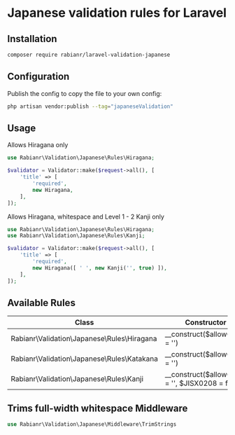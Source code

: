 # Japanese validation rules for Laravel

## Installation

```sh
composer require rabianr/laravel-validation-japanese
```

## Configuration

Publish the config to copy the file to your own config:
```sh
php artisan vendor:publish --tag="japaneseValidation"
```

## Usage

Allows Hiragana only
```php
use Rabianr\Validation\Japanese\Rules\Hiragana;

$validator = Validator::make($request->all(), [
    'title' => [
        'required',
        new Hiragana,
    ],
]);
```

Allows Hiragana, whitespace and Level 1 - 2 Kanji only
```php
use Rabianr\Validation\Japanese\Rules\Hiragana;
use Rabianr\Validation\Japanese\Rules\Kanji;

$validator = Validator::make($request->all(), [
    'title' => [
        'required',
        new Hiragana([ ' ', new Kanji('', true) ]),
    ],
]);
```

## Available Rules

| Class | Constructor |
| ----- | ----------- |
| Rabianr\Validation\Japanese\Rules\Hiragana | __construct($allowChars = '') |
| Rabianr\Validation\Japanese\Rules\Katakana | __construct($allowChars = '') |
| Rabianr\Validation\Japanese\Rules\Kanji | __construct($allowChars = '', $JISX0208 = false) |

## Trims full-width whitespace Middleware
```php
use Rabianr\Validation\Japanese\Middleware\TrimStrings
```
